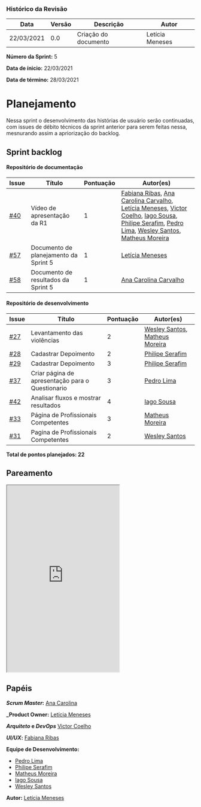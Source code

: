 ### Histórico da Revisão
| Data | Versão | Descrição | Autor |
|---|---|---|---|
| 22/03/2021| 0.0 |Criação do documento | Letícia Meneses |


**Número da Sprint:** 5

**Data de ínicio:** 22/03/2021

**Data de término:** 28/03/2021

# **Planejamento**
Nessa sprint o desenvolvimento das histórias de usuário serão continuadas, com issues de débito técnicos da sprint anterior para serem feitas nessa, mesnurando assim a apriorização do backlog.

## Sprint backlog

#### Repositório de documentação

| Issue | Título | Pontuação | Autor(es) |
|---|---|---|---|
|[#40](https://github.com/fga-eps-mds/2020.2-Violeta-Documentacao/issues/40)| Vídeo de apresentação da R1 | 1 | [Fabiana Ribas](https://github.com/FabianaRibas), [Ana Carolina Carvalho](https://github.com/anacarolcs), [Letícia Meneses](https://github.com/mbslet), [Victor Coelho](https://github.com/victorhdcoelho), [Iago Sousa](https://github.com/iasousa), [Philipe Serafim](https://github.com/philipeserafim), [Pedro Lima](https://github.com/pedrolimass), [Wesley Santos](https://github.com/wesleysantos00), [Matheus Moreira](https://github.com/mateus-lm) |
|[#57](https://github.com/fga-eps-mds/2020.2-Violeta-Documentacao/issues/57)| Documento de planejamento da Sprint 5 | 1 | [Letícia Meneses](https://github.com/mbslet) |
|[#58](https://github.com/fga-eps-mds/2020.2-Violeta-Documentacao/issues/58)| Documento de resultados da Sprint 5 | 1 | [Ana Carolina Carvalho](https://github.com/anacarolcs) |



#### Repositório de desenvolvimento

| Issue | Título | Pontuação | Autor(es) |
|---|---|---|---|
|[#27](https://github.com/fga-eps-mds/2020.2-violeta-desenvolvimento/issues/27)| Levantamento das violências | 2 | [Wesley Santos](https://github.com/wesleysantos00), [Matheus Moreira](https://github.com/mateus-lm) |
|[#28](https://github.com/fga-eps-mds/2020.2-violeta-desenvolvimento/issues/28)| Cadastrar Depoimento | 2 |[Philipe Serafim](https://github.com/philipeserafim) |
|[#29](https://github.com/fga-eps-mds/2020.2-violeta-desenvolvimento/issues/29)| Cadastrar Depoimento | 3 |[Philipe Serafim](https://github.com/philipeserafim) |
|[#37](https://github.com/fga-eps-mds/2020.2-violeta-desenvolvimento/issues/37)| Criar página de apresentação para o Questionario | 3 | [Pedro Lima](https://github.com/pedrolimass) |
|[#42](https://github.com/fga-eps-mds/2020.2-violeta-desenvolvimento/issues/42)| Analisar fluxos e mostrar resultados | 4 | [Iago Sousa](https://github.com/iasousa) |
|[#33](https://github.com/fga-eps-mds/2020.2-violeta-desenvolvimento/issues/33)| Página de Profissionais Competentes | 3 | [Matheus Moreira](https://github.com/mateus-lm) |
|[#31](https://github.com/fga-eps-mds/2020.2-violeta-desenvolvimento/issues/31)| Pagina de Profissionais Competentes | 2 | [Wesley Santos](https://github.com/wesleysantos00) |


<b>Total de pontos planejados: 22 </b>

## Pareamento

<iframe weidth="100%" height="500" src="https://docs.google.com/spreadsheets/d/e/2PACX-1vSUvF3lwINiA2gmoZeLfAFfI-sgInnqEVf4oq7nkh3joRHfGQgwIc63ij0wCB5oJzGtZirY3eT-hLjK/pubhtml?gid=1221651040&amp;single=true&amp;widget=true&amp;headers=false"></iframe>


## Papéis

**_Scrum Master_:** [Ana Carolina](https://github.com/anacarolcs)

**_Product Owner:** [Letícia Meneses](https://github.com/mbslet)

**_Arquiteto_ e _DevOps_** [Victor Coelho](https://github.com/victorhdcoelho)

**_UI/UX_:** [Fabiana Ribas](https://github.com/FabianaRibas)

**Equipe de Desenvolvimento:**

- [Pedro Lima](https://github.com/pedrolimass)
- [Philipe Serafim](https://github.com/philipeserafim)
- [Matheus Moreira](https://github.com/mateus-lm)
- [Iago Sousa](https://github.com/iasousa)
- [Wesley Santos](https://github.com/wesleysantos00)

**Autor:** [Letícia Meneses](https://github.com/mbslet)

